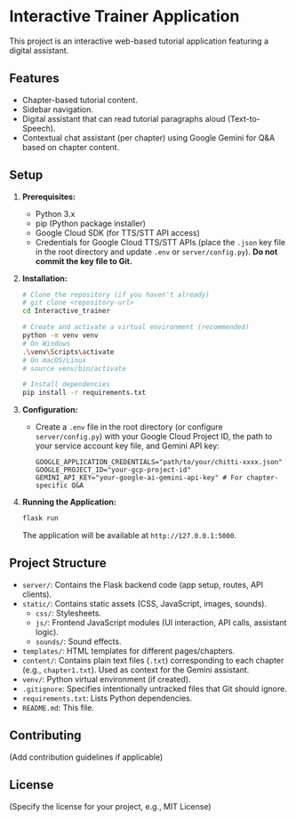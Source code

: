 # Interactive Trainer Application

This project is an interactive web-based tutorial application featuring a digital assistant.

## Features

*   Chapter-based tutorial content.
*   Sidebar navigation.
*   Digital assistant that can read tutorial paragraphs aloud (Text-to-Speech).
*   Contextual chat assistant (per chapter) using Google Gemini for Q&A based on chapter content.

## Setup

1.  **Prerequisites:**
    *   Python 3.x
    *   pip (Python package installer)
    *   Google Cloud SDK (for TTS/STT API access)
    *   Credentials for Google Cloud TTS/STT APIs (place the `.json` key file in the root directory and update `.env` or `server/config.py`). **Do not commit the key file to Git.**

2.  **Installation:**
    ```bash
    # Clone the repository (if you haven't already)
    # git clone <repository-url>
    cd Interactive_trainer

    # Create and activate a virtual environment (recommended)
    python -m venv venv
    # On Windows
    .\venv\Scripts\activate
    # On macOS/Linux
    # source venv/bin/activate

    # Install dependencies
    pip install -r requirements.txt
    ```

3.  **Configuration:**
    *   Create a `.env` file in the root directory (or configure `server/config.py`) with your Google Cloud Project ID, the path to your service account key file, and Gemini API key:
        ```env
        GOOGLE_APPLICATION_CREDENTIALS="path/to/your/chitti-xxxx.json"
        GOOGLE_PROJECT_ID="your-gcp-project-id"
        GEMINI_API_KEY="your-google-ai-gemini-api-key" # For chapter-specific Q&A
        ```

4.  **Running the Application:**
    ```bash
    flask run
    ```
    The application will be available at `http://127.0.0.1:5000`.

## Project Structure

*   `server/`: Contains the Flask backend code (app setup, routes, API clients).
*   `static/`: Contains static assets (CSS, JavaScript, images, sounds).
    *   `css/`: Stylesheets.
    *   `js/`: Frontend JavaScript modules (UI interaction, API calls, assistant logic).
    *   `sounds/`: Sound effects.
*   `templates/`: HTML templates for different pages/chapters.
*   `content/`: Contains plain text files (`.txt`) corresponding to each chapter (e.g., `chapter1.txt`). Used as context for the Gemini assistant.
*   `venv/`: Python virtual environment (if created).
*   `.gitignore`: Specifies intentionally untracked files that Git should ignore.
*   `requirements.txt`: Lists Python dependencies.
*   `README.md`: This file.

## Contributing

(Add contribution guidelines if applicable)

## License

(Specify the license for your project, e.g., MIT License)
